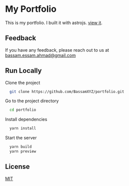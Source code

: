# My Portfolio

This is my portfolio. I built it with astrojs. [view it](https://bassamahmad.netlify.app).

## Feedback

If you have any feedback, please reach out to us at <bassam.essam.ahmad@gmail.com>

## Run Locally

Clone the project

```bash
  git clone https://github.com/BassamXYZ/portfolio.git
```

Go to the project directory

```bash
  cd portfolio
```

Install dependencies

```bash
  yarn install
```

Start the server

```bash
  yarn build
  yarn preview
```

## License

[MIT](https://choosealicense.com/licenses/mit/)
